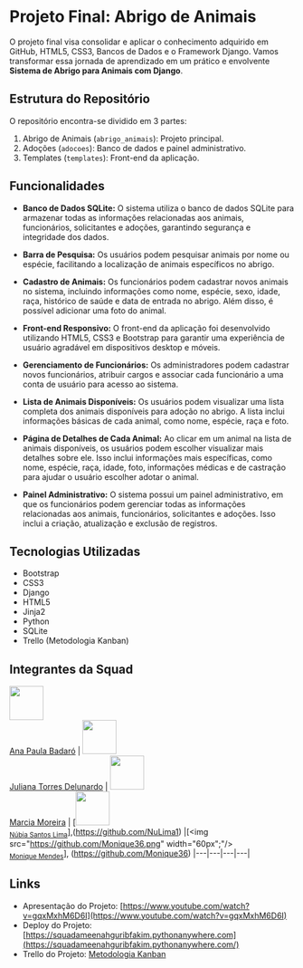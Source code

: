 # Projeto Final: Abrigo de Animais
O projeto final visa consolidar e aplicar o conhecimento adquirido em GitHub, HTML5, CSS3, Bancos de Dados e o Framework Django. Vamos transformar essa jornada de aprendizado em um prático e envolvente **Sistema de Abrigo para Animais com Django**.

## Estrutura do Repositório
O repositório encontra-se dividido em 3 partes:
1. Abrigo de Animais (`abrigo_animais`): Projeto principal.
2. Adoções (`adocoes`): Banco de dados e painel administrativo.
3. Templates (`templates`): Front-end da aplicação.

## Funcionalidades
- **Banco de Dados SQLite:** O sistema utiliza o banco de dados SQLite para armazenar todas as informações relacionadas aos animais, funcionários, solicitantes e adoções, garantindo segurança e integridade dos dados.

- **Barra de Pesquisa:** Os usuários podem pesquisar animais por nome ou espécie, facilitando a localização de animais específicos no abrigo.

- **Cadastro de Animais:** Os funcionários podem cadastrar novos animais no sistema, incluindo informações como nome, espécie, sexo, idade, raça, histórico de saúde e data de entrada no abrigo. Além disso, é possível adicionar uma foto do animal.

- **Front-end Responsivo:** O front-end da aplicação foi desenvolvido utilizando HTML5, CSS3 e Bootstrap para garantir uma experiência de usuário agradável em dispositivos desktop e móveis.

- **Gerenciamento de Funcionários:** Os administradores podem cadastrar novos funcionários, atribuir cargos e associar cada funcionário a uma conta de usuário para acesso ao sistema.

- **Lista de Animais Disponíveis:** Os usuários podem visualizar uma lista completa dos animais disponíveis para adoção no abrigo. A lista inclui informações básicas de cada animal, como nome, espécie, raça e foto.

- **Página de Detalhes de Cada Animal:** Ao clicar em um animal na lista de animais disponíveis, os usuários podem escolher visualizar mais detalhes sobre ele. Isso inclui informações mais específicas, como nome, espécie, raça, idade, foto, informações médicas e de castração para ajudar o usuário escolher adotar o animal.

- **Painel Administrativo:** O sistema possui um painel administrativo, em que os funcionários podem gerenciar todas as informações relacionadas aos animais, funcionários, solicitantes e adoções. Isso inclui a criação, atualização e exclusão de registros.
  

## Tecnologias Utilizadas
- Bootstrap
- CSS3
- Django
- HTML5
- Jinja2
- Python
- SQLite
- Trello (Metodologia Kanban)

## Integrantes da Squad
[<img src="https://github.com/quasiEvil.png" width="60px;"/><br /><sub><a href="https://github.com/quasiEvil">Ana Paula Badaró</a></sub>](https://github.com/quasiEvil) | [<img src="https://github.com/jutdelu.png" width="60px;"/><br /><sub><a href="https://github.com/jutdelu">Juliana Torres Delunardo</a></sub>](https://github.com/jutdelu) | [<img src="https://github.com/Marcia-Moreira.png" width="60px;"/><br /><sub><a href="https://github.com/Marcia-Moreira">Marcia Moreira</a></sub>](https://github.com/Marcia-Moreira) |  [<img src="https://github.com/NuLima1.png" width="60px;"/><br /><sub><a href="https://github.com/NuLima1">Núbia Santos Lima</a></sub>],(https://github.com/NuLima1) |[<img src="https://github.com/Monique36.png" width="60px";"/><br /><sub><a href="https://github.com/Monique36">Monique Mendes</a></sub>], (https://github.com/Monique36)
|---|---|---|---|

## Links
- Apresentação do Projeto: [https://www.youtube.com/watch?v=gqxMxhM6D6I](https://www.youtube.com/watch?v=gqxMxhM6D6I)
- Deploy do Projeto: [https://squadameenahguribfakim.pythonanywhere.com](https://squadameenahguribfakim.pythonanywhere.com/)
- Trello do Projeto: [Metodologia Kanban](https://trello.com/invite/b/J8Ky6eXt/ATTIe37209bab10e924ed1b63ef198c933da92BC4EC4/squad-ameenah-projeto-final)
